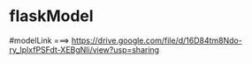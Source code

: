 # flaskModel
#modelLink ===> https://drive.google.com/file/d/16D84tm8Ndo-ry_IplxfPSFdt-XEBgNli/view?usp=sharing
